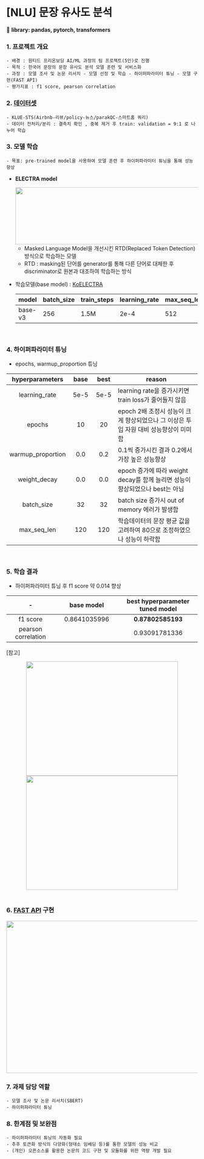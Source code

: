 # [NLU] 문장 유사도 분석

:rocket: **library: pandas, pytorch, transformers**
### 1. 프로젝트 개요
```
- 배경 : 원티드 프리온보딩 AI/ML 과정의 팀 프로젝트(5인)로 진행
- 목적 : 한국어 문장의 문장 유사도 분석 모델 훈련 및 서비스화
- 과정 : 모델 조사 및 논문 리서치 - 모델 선정 및 학습 - 하이퍼파라미터 튜닝 - 모델 구현(FAST API) 
- 평가지표 : f1 score, pearson correlation
```

### 2. [데이터셋](https://github.com/KLUE-benchmark/KLUE) 
```
- KLUE-STS(Airbnb-리뷰/policy-뉴스/parakQC-스마트홈 쿼리)
- 데이터 전처리/분리 : 결측치 확인 , 중복 제거 후 train: validation = 9:1 로 나누어 학습 
```

### 3. 모델 학습
```
- 목표: pre-trained model을 사용하여 모델 훈련 후 하이퍼파라미터 튜닝을 통해 성능 향상
```
* **ELECTRA model**
   <center><img width = '700' height = '150' src ='https://user-images.githubusercontent.com/83687942/163327105-67d133c7-395b-4919-9d76-36fa17b1b9b7.jpg'></center>
  
  * Masked Language Model을 개선시킨 RTD(Replaced Token Detection)방식으로 학습하는 모델
  * RTD : masking된 단어를 generator를 통해 다른 단어로 대체한 후 discriminator로 원본과 대조하여 학습하는 방식
  
* 학습모델(base model) : [KoELECTRA](https://github.com/monologg/KoELECTRA/tree/master/finetune)
   
    |model|batch_size | train_steps| learning_rate | max_seq_len|
    |-|-|-|-|-|
    |base-v3|256|1.5M|2e-4|512|

</br>

### 4. 하이퍼파라미터 튜닝
* epochs, warmup_proportion 튜닝 

|hyperparameters|&nbsp;base&nbsp; |&nbsp;best&nbsp;| reason|
|:-:|:-:|:-:|-|
|learning_rate|5e-5|5e-5|learning rate을 증가시키면 train loss가 줄어들지 않음
|epochs|10|20| epoch 2배 조정시 성능이 크게 향상되었으나 그 이상은 투입 자원 대비 성능향상이 미미함
|warmup_proportion|0.0|0.2|0.1씩 증가시킨 결과 0.2에서 가장 높은 성능향상
|weight_decay|0.0|0.0|epoch 증가에 따라 weight decay를 함께 늘리면 성능이 향상되었으나 best는 아님
|batch_size|32|32|batch size 증가시 out of memory 에러가 발생함
|max_seq_len|120|120|학습데이터의 문장 평균 값을 고려하여 80으로 조정하였으나 성능이 하락함


</br>

### 5. 학습 결과

* 하이퍼파라미터 튜닝 후 f1 score 약 0.014 향상

|- | base model | best hyperparameter tuned model|
|:-:|:-:|:-:|
|&nbsp;&nbsp;&nbsp;&nbsp;f1 score&nbsp;&nbsp;&nbsp;&nbsp;|&nbsp;&nbsp;&nbsp;&nbsp;0.8641035996&nbsp;&nbsp;&nbsp;&nbsp;|**0.87802585193**|
|pearson correlation|&nbsp;&nbsp; | 0.93091781336|

[참고] 
<center><img width = '400' height = '300' src = 'https://user-images.githubusercontent.com/83687942/163331560-62bbf38a-e58a-4a1f-8339-14938750726a.jpg'></center>
<center><img width = '400'  height = '300' src ='https://user-images.githubusercontent.com/83687942/163331659-0f273aa6-fd48-4986-8733-8bbc785b1cde.jpg'></center>

</br>

### 6. [FAST API](https://github.com/seyeonjungGit/team1_API) 구현

<center><img width = '600' height = '400' src = 'https://user-images.githubusercontent.com/83687942/163333897-11740a11-5a0d-49b5-8504-d95452b7a3d0.jpg'></center>



### 7. 과제 담당 역할
```
- 모델 조사 및 논문 리서치(SBERT)
- 하이퍼파라미터 튜닝 
```



### 8. 한계점 및 보완점
```
- 하이퍼파라미터 튜닝의 자동화 필요
- 추후 토큰화 방식의 다양화(형태소 임베딩 등)를 통한 모델의 성능 비교 
- (개인) 오픈소스를 활용한 논문의 코드 구현 및 모듈화를 위한 역량 개발 필요
```
